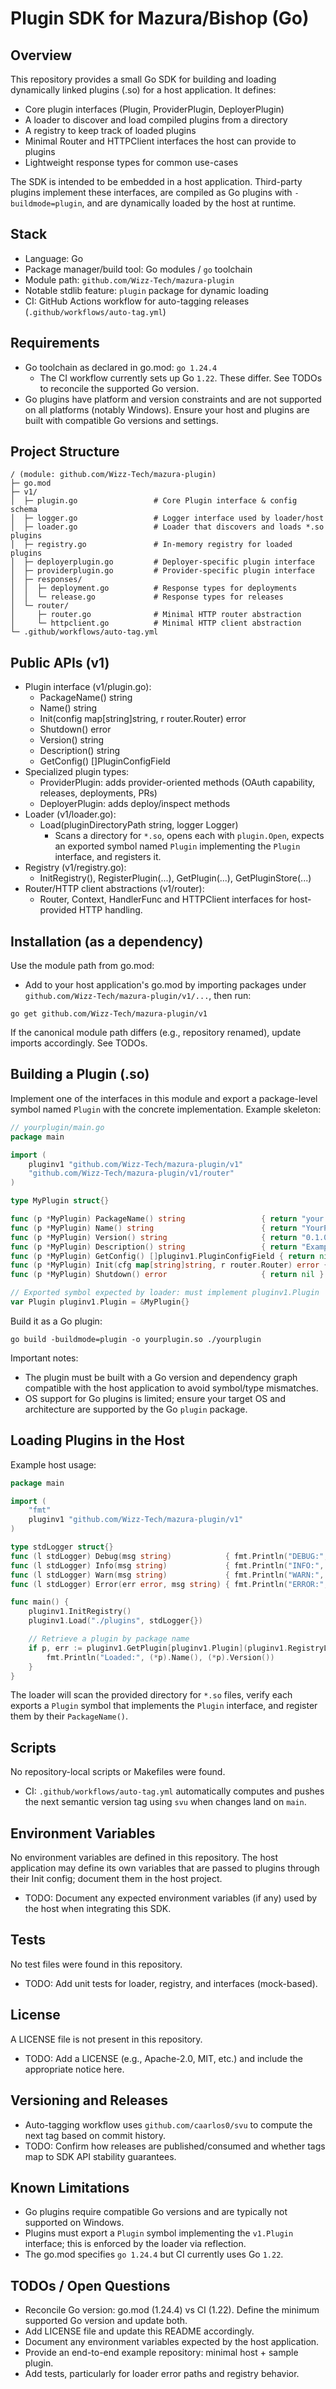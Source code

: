# Plugin SDK for Mazura/Bishop (Go)

## Overview
This repository provides a small Go SDK for building and loading dynamically linked plugins (.so) for a host application. It defines:

- Core plugin interfaces (Plugin, ProviderPlugin, DeployerPlugin)
- A loader to discover and load compiled plugins from a directory
- A registry to keep track of loaded plugins
- Minimal Router and HTTPClient interfaces the host can provide to plugins
- Lightweight response types for common use-cases

The SDK is intended to be embedded in a host application. Third-party plugins implement these interfaces, are compiled as Go plugins with `-buildmode=plugin`, and are dynamically loaded by the host at runtime.

## Stack
- Language: Go
- Package manager/build tool: Go modules / `go` toolchain
- Module path: `github.com/Wizz-Tech/mazura-plugin`
- Notable stdlib feature: `plugin` package for dynamic loading
- CI: GitHub Actions workflow for auto-tagging releases (`.github/workflows/auto-tag.yml`)

## Requirements
- Go toolchain as declared in go.mod: `go 1.24.4`
  - The CI workflow currently sets up Go `1.22`. These differ. See TODOs to reconcile the supported Go version.
- Go plugins have platform and version constraints and are not supported on all platforms (notably Windows). Ensure your host and plugins are built with compatible Go versions and settings.

## Project Structure
```
/ (module: github.com/Wizz-Tech/mazura-plugin)
├─ go.mod
├─ v1/
│  ├─ plugin.go                 # Core Plugin interface & config schema
│  ├─ logger.go                 # Logger interface used by loader/host
│  ├─ loader.go                 # Loader that discovers and loads *.so plugins
│  ├─ registry.go               # In-memory registry for loaded plugins
│  ├─ deployerplugin.go         # Deployer-specific plugin interface
│  ├─ providerplugin.go         # Provider-specific plugin interface
│  ├─ responses/
│  │  ├─ deployment.go          # Response types for deployments
│  │  └─ release.go             # Response types for releases
│  └─ router/
│     ├─ router.go              # Minimal HTTP router abstraction
│     └─ httpclient.go          # Minimal HTTP client abstraction
└─ .github/workflows/auto-tag.yml
```

## Public APIs (v1)
- Plugin interface (v1/plugin.go):
  - PackageName() string
  - Name() string
  - Init(config map[string]string, r router.Router) error
  - Shutdown() error
  - Version() string
  - Description() string
  - GetConfig() []PluginConfigField
- Specialized plugin types:
  - ProviderPlugin: adds provider-oriented methods (OAuth capability, releases, deployments, PRs)
  - DeployerPlugin: adds deploy/inspect methods
- Loader (v1/loader.go):
  - Load(pluginDirectoryPath string, logger Logger)
    - Scans a directory for `*.so`, opens each with `plugin.Open`, expects an exported symbol named `Plugin` implementing the `Plugin` interface, and registers it.
- Registry (v1/registry.go):
  - InitRegistry(), RegisterPlugin(...), GetPlugin(...), GetPluginStore(...)
- Router/HTTP client abstractions (v1/router):
  - Router, Context, HandlerFunc and HTTPClient interfaces for host-provided HTTP handling.

## Installation (as a dependency)
Use the module path from go.mod:

- Add to your host application's go.mod by importing packages under `github.com/Wizz-Tech/mazura-plugin/v1/...`, then run:

```
go get github.com/Wizz-Tech/mazura-plugin/v1
```

If the canonical module path differs (e.g., repository renamed), update imports accordingly. See TODOs.

## Building a Plugin (.so)
Implement one of the interfaces in this module and export a package-level symbol named `Plugin` with the concrete implementation. Example skeleton:

```go
// yourplugin/main.go
package main

import (
    pluginv1 "github.com/Wizz-Tech/mazura-plugin/v1"
    "github.com/Wizz-Tech/mazura-plugin/v1/router"
)

type MyPlugin struct{}

func (p *MyPlugin) PackageName() string                 { return "your.plugin.package" }
func (p *MyPlugin) Name() string                        { return "YourPlugin" }
func (p *MyPlugin) Version() string                     { return "0.1.0" }
func (p *MyPlugin) Description() string                 { return "Example plugin" }
func (p *MyPlugin) GetConfig() []pluginv1.PluginConfigField { return nil }
func (p *MyPlugin) Init(cfg map[string]string, r router.Router) error { return nil }
func (p *MyPlugin) Shutdown() error                     { return nil }

// Exported symbol expected by loader: must implement pluginv1.Plugin
var Plugin pluginv1.Plugin = &MyPlugin{}
```

Build it as a Go plugin:

```
go build -buildmode=plugin -o yourplugin.so ./yourplugin
```

Important notes:
- The plugin must be built with a Go version and dependency graph compatible with the host application to avoid symbol/type mismatches.
- OS support for Go plugins is limited; ensure your target OS and architecture are supported by the Go `plugin` package.

## Loading Plugins in the Host
Example host usage:

```go
package main

import (
    "fmt"
    pluginv1 "github.com/Wizz-Tech/mazura-plugin/v1"
)

type stdLogger struct{}
func (l stdLogger) Debug(msg string)            { fmt.Println("DEBUG:", msg) }
func (l stdLogger) Info(msg string)             { fmt.Println("INFO:", msg) }
func (l stdLogger) Warn(msg string)             { fmt.Println("WARN:", msg) }
func (l stdLogger) Error(err error, msg string) { fmt.Println("ERROR:", msg, "=>", err) }

func main() {
    pluginv1.InitRegistry()
    pluginv1.Load("./plugins", stdLogger{})

    // Retrieve a plugin by package name
    if p, err := pluginv1.GetPlugin[pluginv1.Plugin](pluginv1.RegistryList, "your.plugin.package"); err == nil {
        fmt.Println("Loaded:", (*p).Name(), (*p).Version())
    }
}
```

The loader will scan the provided directory for `*.so` files, verify each exports a `Plugin` symbol that implements the `Plugin` interface, and register them by their `PackageName()`.

## Scripts
No repository-local scripts or Makefiles were found.
- CI: `.github/workflows/auto-tag.yml` automatically computes and pushes the next semantic version tag using `svu` when changes land on `main`.

## Environment Variables
No environment variables are defined in this repository. The host application may define its own variables that are passed to plugins through their Init config; document them in the host project.
- TODO: Document any expected environment variables (if any) used by the host when integrating this SDK.

## Tests
No test files were found in this repository.
- TODO: Add unit tests for loader, registry, and interfaces (mock-based).

## License
A LICENSE file is not present in this repository.
- TODO: Add a LICENSE (e.g., Apache-2.0, MIT, etc.) and include the appropriate notice here.

## Versioning and Releases
- Auto-tagging workflow uses `github.com/caarlos0/svu` to compute the next tag based on commit history.
- TODO: Confirm how releases are published/consumed and whether tags map to SDK API stability guarantees.

## Known Limitations
- Go plugins require compatible Go versions and are typically not supported on Windows.
- Plugins must export a `Plugin` symbol implementing the `v1.Plugin` interface; this is enforced by the loader via reflection.
- The go.mod specifies `go 1.24.4` but CI currently uses Go `1.22`.

## TODOs / Open Questions
- Reconcile Go version: go.mod (1.24.4) vs CI (1.22). Define the minimum supported Go version and update both.
- Add LICENSE file and update this README accordingly.
- Document any environment variables expected by the host application.
- Provide an end-to-end example repository: minimal host + sample plugin.
- Add tests, particularly for loader error paths and registry behavior.
